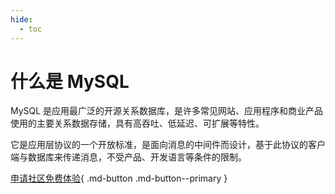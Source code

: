```yaml
---
hide:
  - toc
---
```


# 什么是 MySQL

MySQL 是应用最广泛的开源关系数据库，是许多常见网站、应用程序和商业产品使用的主要关系数据存储，具有高吞吐、低延迟、可扩展等特性。

它是应用层协议的一个开放标准，是面向消息的中间件而设计，基于此协议的客户端与数据库来传递消息，不受产品、开发语言等条件的限制。

[申请社区免费体验](../../../dce/license0.md){ .md-button .md-button--primary }
